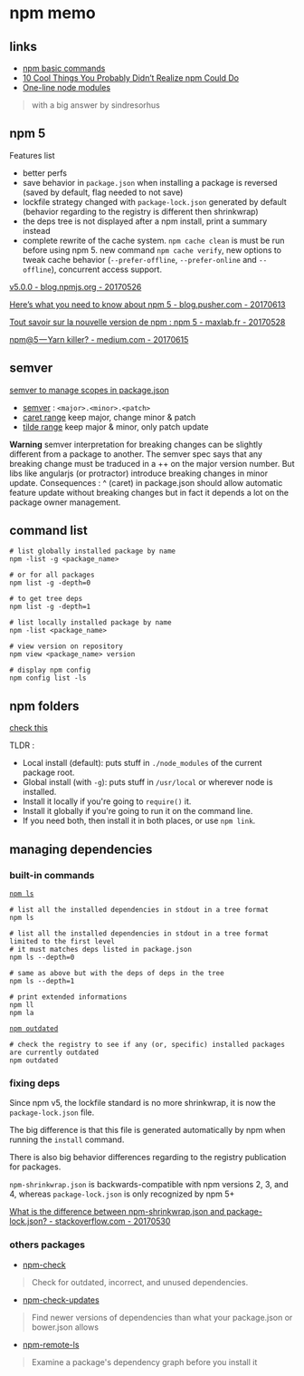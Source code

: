 
# npm memo

## links

- [npm basic commands](http://dreamerslab.com/blog/en/npm-basic-commands/)
- [10 Cool Things You Probably Didn’t Realize npm Could Do](http://blog.izs.me/post/1675072029/10-cool-things-you-probably-didnt-realize-npm)
- [One-line node modules](https://github.com/sindresorhus/ama/issues/10)
> with a big answer by sindresorhus

## npm 5

Features list

- better perfs
- save behavior in `package.json` when installing a package is reversed (saved by default, flag needed to not save)
- lockfile strategy changed with `package-lock.json` generated by default (behavior regarding to the registry is different then shrinkwrap)
- the deps tree is not displayed after a npm install, print a summary instead
- complete rewrite of the cache system. `npm cache clean` is must be run before using npm 5. new command `npm cache verify`, new options to tweak cache behavior (`--prefer-offline`, `--prefer-online` and `--offline`), concurrent access support.

[v5.0.0 - blog.npmjs.org - 20170526](http://blog.npmjs.org/post/161081169345/v500)

[Here’s what you need to know about npm 5 - blog.pusher.com - 20170613](https://blog.pusher.com/what-you-need-know-npm-5/)

[Tout savoir sur la nouvelle version de npm : npm 5 - maxlab.fr - 20170528](https://maxlab.fr/veille/savoir-nouvelle-version-de-npm-npm-5/)

[npm@5 — Yarn killer? - medium.com - 20170615](https://medium.com/netscape/npm-5-yarn-killer-ba69737b24d0)

## semver

[semver to manage scopes in package.json](https://docs.npmjs.com/misc/semver)
- [semver](https://github.com/mojombo/semver/blob/master/semver.md) : `<major>.<minor>.<patch>`
- [caret range](https://www.npmjs.com/package/semver#caret-ranges-1-2-3-0-2-5-0-0-4) keep major, change minor & patch
- [tilde range](https://www.npmjs.com/package/semver#tilde-ranges-1-2-3-1-2-1) keep major & minor, only patch update

**Warning** 
semver interpretation for breaking changes can be slightly different from a package to another. The semver spec says that any breaking change must be traduced in a ++ on the major version number.
But libs like angularjs (or protractor) introduce breaking changes in minor update.
Consequences : ^ (caret) in package.json should allow automatic feature update without breaking changes but in fact it depends a lot on the package owner management.

## command list

```
# list globally installed package by name
npm -list -g <package_name>

# or for all packages
npm list -g -depth=0

# to get tree deps
npm list -g -depth=1
```

```
# list locally installed package by name
npm -list <package_name>
```

```
# view version on repository
npm view <package_name> version
```

```
# display npm config
npm config list -ls
```

## npm folders
[check this](https://docs.npmjs.com/files/folders)

TLDR :

- Local install (default): puts stuff in `./node_modules` of the current package root.
- Global install (with `-g`): puts stuff in `/usr/local` or wherever node is installed.
- Install it locally if you're going to `require()` it.
- Install it globally if you're going to run it on the command line.
- If you need both, then install it in both places, or use `npm link`.

## managing dependencies

### built-in commands

[`npm ls`](https://docs.npmjs.com/cli/ls)

```
# list all the installed dependencies in stdout in a tree format
npm ls

# list all the installed dependencies in stdout in a tree format limited to the first level
# it must matches deps listed in package.json
npm ls --depth=0

# same as above but with the deps of deps in the tree
npm ls --depth=1

# print extended informations
npm ll
npm la
```

[`npm outdated`](https://docs.npmjs.com/cli/outdated)

```
# check the registry to see if any (or, specific) installed packages are currently outdated
npm outdated
```

### fixing deps

Since npm v5, the lockfile standard is no more shrinkwrap, it is now the `package-lock.json` file.

The big difference is that this file is generated automatically by npm when running the `install` command.

There is also big behavior differences regarding to the registry publication for packages.

`npm-shrinkwrap.json` is backwards-compatible with npm versions 2, 3, and 4, whereas `package-lock.json` is only recognized by npm 5+

[What is the difference between npm-shrinkwrap.json and package-lock.json? - stackoverflow.com - 20170530](https://stackoverflow.com/questions/44258235/what-is-the-difference-between-npm-shrinkwrap-json-and-package-lock-json)

### others packages

- [npm-check](https://www.npmjs.com/package/npm-check)
> Check for outdated, incorrect, and unused dependencies.

- [npm-check-updates](https://www.npmjs.com/package/npm-check-updates)
> Find newer versions of dependencies than what your package.json or bower.json allows

- [npm-remote-ls](https://www.npmjs.com/package/npm-remote-ls)
> Examine a package's dependency graph before you install it
